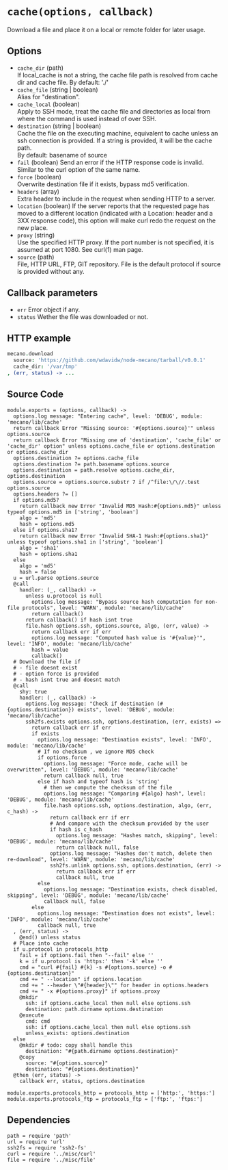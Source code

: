 
# `cache(options, callback)`

Download a file and place it on a local or remote folder for later usage.

## Options

*   `cache_dir` (path)   
    If local_cache is not a string, the cache file path is resolved from cache dir and cache file.
    By default: './'   
*   `cache_file` (string | boolean)   
    Alias for "destination".   
*   `cache_local` (boolean)   
    Apply to SSH mode, treat the cache file and directories as local from where
    the command is used instead of over SSH.   
*   `destination` (string | boolean)   
    Cache the file on the executing machine, equivalent to cache unless an ssh connection is
    provided. If a string is provided, it will be the cache path.   
    By default: basename of source   
*   `fail` (boolean)
    Send an error if the HTTP response code is invalid. Similar to the curl
    option of the same name.   
*   `force` (boolean)   
    Overwrite destination file if it exists, bypass md5 verification.   
*   `headers` (array)   
    Extra header  to include in the request when sending HTTP to a server.   
*   `location` (boolean)
    If the server reports that the requested page has moved to a different
    location (indicated with a Location: header and a 3XX response code), this
    option will make curl redo the request on the new place.
*   `proxy` (string)   
    Use the specified HTTP proxy. If the port number is not specified, it is
    assumed at port 1080. See curl(1) man page.   
*   `source` (path)   
    File, HTTP URL, FTP, GIT repository. File is the default protocol if source
    is provided without any.   

## Callback parameters

*   `err`
    Error object if any.
*   `status`
    Wether the file was downloaded or not.

## HTTP example

```coffee
mecano.download
  source: 'https://github.com/wdavidw/node-mecano/tarball/v0.0.1'
  cache_dir: '/var/tmp'
, (err, status) -> ...
```

## Source Code

    module.exports = (options, callback) ->
      options.log message: "Entering cache", level: 'DEBUG', module: 'mecano/lib/cache'
      return callback Error "Missing source: '#{options.source}'" unless options.source
      return callback Error "Missing one of 'destination', 'cache_file' or 'cache_dir' option" unless options.cache_file or options.destination or options.cache_dir
      options.destination ?= options.cache_file
      options.destination ?= path.basename options.source
      options.destination = path.resolve options.cache_dir, options.destination
      options.source = options.source.substr 7 if /^file:\/\//.test options.source
      options.headers ?= []
      if options.md5?
        return callback new Error "Invalid MD5 Hash:#{options.md5}" unless typeof options.md5 in ['string', 'boolean']
        algo = 'md5'
        hash = options.md5
      else if options.sha1?
        return callback new Error "Invalid SHA-1 Hash:#{options.sha1}" unless typeof options.sha1 in ['string', 'boolean']
        algo = 'sha1'
        hash = options.sha1
      else
        algo = 'md5'
        hash = false
      u = url.parse options.source
      @call
        handler: (_, callback) ->
          unless u.protocol is null
            options.log message: "Bypass source hash computation for non-file protocols", level: 'WARN', module: 'mecano/lib/cache'
            return callback()
          return callback() if hash isnt true
          file.hash options.ssh, options.source, algo, (err, value) ->
            return callback err if err
            options.log message: "Computed hash value is '#{value}'", level: 'INFO', module: 'mecano/lib/cache'
            hash = value
            callback()
      # Download the file if
      # - file doesnt exist
      # - option force is provided
      # - hash isnt true and doesnt match
      @call
        shy: true
        handler: (_, callback) ->
          options.log message: "Check if destination (#{options.destination}) exists", level: 'DEBUG', module: 'mecano/lib/cache'
          ssh2fs.exists options.ssh, options.destination, (err, exists) =>
            return callback err if err
            if exists
              options.log message: "Destination exists", level: 'INFO', module: 'mecano/lib/cache'
              # If no checksum , we ignore MD5 check
              if options.force
                options.log message: "Force mode, cache will be overwritten", level: 'DEBUG', module: 'mecano/lib/cache'
                return callback null, true
              else if hash and typeof hash is 'string'
                # then we compute the checksum of the file
                options.log message: "Comparing #{algo} hash", level: 'DEBUG', module: 'mecano/lib/cache'
                file.hash options.ssh, options.destination, algo, (err, c_hash) ->
                  return callback err if err
                  # And compare with the checksum provided by the user
                  if hash is c_hash
                    options.log message: "Hashes match, skipping", level: 'DEBUG', module: 'mecano/lib/cache'
                    return callback null, false
                  options.log message: "Hashes don't match, delete then re-download", level: 'WARN', module: 'mecano/lib/cache'
                  ssh2fs.unlink options.ssh, options.destination, (err) ->
                    return callback err if err
                    callback null, true
              else
                options.log message: "Destination exists, check disabled, skipping", level: 'DEBUG', module: 'mecano/lib/cache'
                callback null, false
            else
              options.log message: "Destination does not exists", level: 'INFO', module: 'mecano/lib/cache'
              callback null, true
      , (err, status) ->
        @end() unless status
      # Place into cache
      if u.protocol in protocols_http
        fail = if options.fail then "--fail" else ''
        k = if u.protocol is 'https:' then '-k' else ''
        cmd = "curl #{fail} #{k} -s #{options.source} -o #{options.destination}"
        cmd += " --location" if options.location
        cmd += " --header \"#{header}\"" for header in options.headers
        cmd += " -x #{options.proxy}" if options.proxy
        @mkdir
          ssh: if options.cache_local then null else options.ssh
          destination: path.dirname options.destination
        @execute
          cmd: cmd
          ssh: if options.cache_local then null else options.ssh
          unless_exists: options.destination
      else
        @mkdir # todo: copy shall handle this
          destination: "#{path.dirname options.destination}"
        @copy
          source: "#{options.source}"
          destination: "#{options.destination}"
      @then (err, status) ->
        callback err, status, options.destination
      
    module.exports.protocols_http = protocols_http = ['http:', 'https:']
    module.exports.protocols_ftp = protocols_ftp = ['ftp:', 'ftps:']

## Dependencies

    path = require 'path'
    url = require 'url'
    ssh2fs = require 'ssh2-fs'
    curl = require '../misc/curl'
    file = require '../misc/file'
